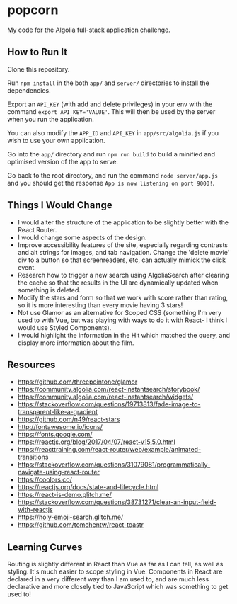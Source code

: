 # popcorn

My code for the Algolia full-stack application challenge.

## How to Run It

Clone this repository.

Run `npm install` in the both `app/` and `server/` directories to install the dependencies.

Export an `API_KEY` (with add and delete privileges) in your env with the command `export API_KEY='VALUE'`. This will then be used by the server when you run the application.

You can also modify the `APP_ID` and `API_KEY` in `app/src/algolia.js` if you wish to use your own application.

Go into the `app/` directory and run `npm run build` to build a minified and optimised version of the app to serve.

Go back to the root directory, and run the command `node server/app.js` and you should get the response `App is now listening on port 9000!`.

## Things I Would Change

* I would alter the structure of the application to be slightly better with the React Router.
* I would change some aspects of the design.
* Improve accessibility features of the site, especially regarding contrasts and alt strings for images, and tab navigation. Change the 'delete movie' div to a button so that screenreaders, etc, can actually mimick the click event.
* Research how to trigger a new search using AlgoliaSearch after clearing the cache so that the results in the UI are dynamically updated when something is deleted.
* Modify the stars and form so that we work with score rather than rating, so it is more interesting than every movie having 3 stars!
* Not use Glamor as an alternative for Scoped CSS (something I'm very used to with Vue, but was playing with ways to do it with React- I think I would use Styled Components).
* I would highlight the information in the Hit which matched the query, and display more information about the film.

## Resources

* https://github.com/threepointone/glamor
* https://community.algolia.com/react-instantsearch/storybook/
* https://community.algolia.com/react-instantsearch/widgets/
* https://stackoverflow.com/questions/19713813/fade-image-to-transparent-like-a-gradient
* https://github.com/n49/react-stars
* http://fontawesome.io/icons/
* https://fonts.google.com/
* https://reactjs.org/blog/2017/04/07/react-v15.5.0.html
* https://reacttraining.com/react-router/web/example/animated-transitions
* https://stackoverflow.com/questions/31079081/programmatically-navigate-using-react-router
* https://coolors.co/
* https://reactjs.org/docs/state-and-lifecycle.html
* https://react-is-demo.glitch.me/
* https://stackoverflow.com/questions/38731271/clear-an-input-field-with-reactjs
* https://holy-emoji-search.glitch.me/
* https://github.com/tomchentw/react-toastr

## Learning Curves

Routing is slightly different in React than Vue as far as I can tell, as well as styling. It's much easier to scope styling in Vue. Components in React are declared in a very different way than I am used to, and are much less declarative and more closely tied to JavaScript which was something to get used to!
